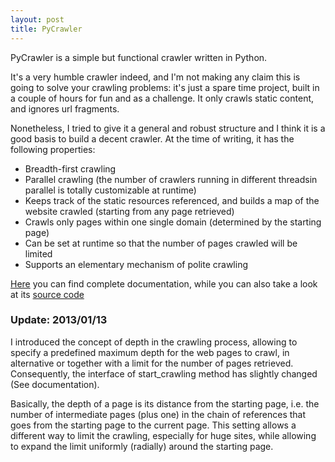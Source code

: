 ```yaml
---
layout: post
title: PyCrawler
---
```


PyCrawler is a simple but functional crawler written in Python.

It's a very humble crawler indeed, and I'm not making any claim this is going to solve your crawling problems: it's just a spare time project, built in a couple of hours for fun and as a challenge. It only crawls static content, and ignores url fragments.

Nonetheless, I tried to give it a general and robust structure and I think it is a good basis to build a decent crawler.
At the time of writing, it has the following properties:

*    Breadth-first crawling
*    Parallel crawling (the number of crawlers running in different threadsin parallel is totally customizable at runtime)
*    Keeps track of the static resources referenced, and builds a map of the website crawled (starting from any page retrieved)
*    Crawls only pages within one single domain (determined by the starting page)
*    Can be set at runtime so that the number of pages crawled will be limited
*    Supports an elementary mechanism of polite crawling

[Here](http://mlarocca.github.com/PyCrawler/) you can find complete documentation, while you can also take a look at its [source code](http://github.com/mlarocca/PyCrawler/)

### Update: 2013/01/13


I introduced the concept of depth in the crawling process, allowing to specify a predefined maximum depth for the web pages to crawl, in alternative or together with a limit for the number of pages retrieved. Consequently, the interface of start_crawling method has slightly changed (See documentation).

Basically, the depth of a page is its distance from the starting page, i.e. the number of intermediate pages (plus one) in the chain of references that goes from the starting page to the current page. This setting allows a different way to limit the crawling, especially for huge sites, while allowing to expand the limit uniformly (radially) around the starting page.
